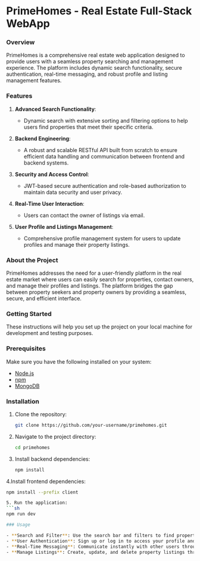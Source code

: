 # PrimeHomes - Real Estate Full-Stack WebApp

### Overview

PrimeHomes is a comprehensive real estate web application designed to provide users with a seamless property searching and management experience. The platform includes dynamic search functionality, secure authentication, real-time messaging, and robust profile and listing management features.

### Features

1. **Advanced Search Functionality**:
   - Dynamic search with extensive sorting and filtering options to help users find properties that meet their specific criteria.

2. **Backend Engineering**:
   - A robust and scalable RESTful API built from scratch to ensure efficient data handling and communication between frontend and backend systems.

3. **Security and Access Control**:
   - JWT-based secure authentication and role-based authorization to maintain data security and user privacy.

4. **Real-Time User Interaction**:
   - Users can contact the owner of listings via email.

5. **User Profile and Listings Management**:
   - Comprehensive profile management system for users to update profiles and manage their property listings.

### About the Project

PrimeHomes addresses the need for a user-friendly platform in the real estate market where users can easily search for properties, contact owners, and manage their profiles and listings. The platform bridges the gap between property seekers and property owners by providing a seamless, secure, and efficient interface.

### Getting Started

These instructions will help you set up the project on your local machine for development and testing purposes.

### Prerequisites

Make sure you have the following installed on your system:
- [Node.js](https://nodejs.org/)
- [npm](https://www.npmjs.com/)
- [MongoDB](https://www.mongodb.com/)

### Installation

1. Clone the repository:
   ```sh
   git clone https://github.com/your-username/primehomes.git

2. Navigate to the project directory:
   ```sh
   cd primehomes

3. Install backend dependencies:
   ```sh
   npm install

4.Install frontend dependencies:
   ```sh
   npm install --prefix client

5. Run the application:
   ```sh
   npm run dev

### Usage

- **Search and Filter**: Use the search bar and filters to find properties based on your preferences.
- **User Authentication**: Sign up or log in to access your profile and listings.
- **Real-Time Messaging**: Communicate instantly with other users through the built-in messaging feature.
- **Manage Listings**: Create, update, and delete property listings through your user profile.

